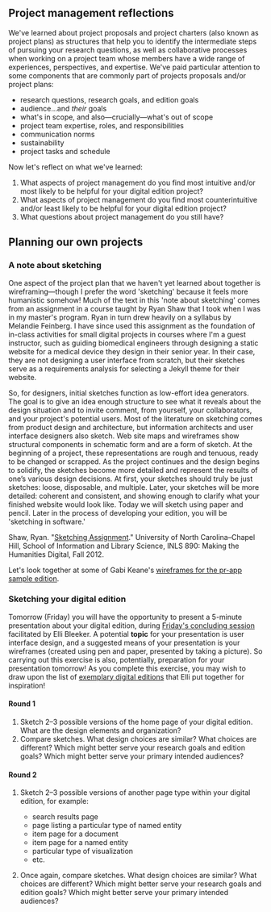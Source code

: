 ## Project management reflections

We've learned about project proposals and project charters (also known as project plans) as structures that help you to identify the intermediate steps of pursuing your research questions, as well as collaborative processes when working on a project team whose members have a wide range of experiences, perspectives, and expertise.
We've paid particular attention to some components that are commonly part of projects proposals and/or project plans:

- research questions, research goals, and edition goals
- audience...and *their* goals
- what's in scope, and also—crucially—what's out of scope
- project team expertise, roles, and responsibilities
- communication norms
- sustainability
- project tasks and schedule

Now let's reflect on what we've learned:

1. What aspects of project management do you find most intuitive and/or most likely to be helpful for your digital edition project?
2. What aspects of project management do you find most counterintuitive and/or least likely to be helpful for your digital edition project?
3. What questions about project management do you still have?

## Planning our own projects

### A note about sketching

One aspect of the project plan that we haven't yet learned about together is wireframing—though I prefer the word 'sketching' because it feels more humanistic somehow!
Much of the text in this 'note about sketching' comes from an assignment in a course taught by Ryan Shaw that I took when I was in my master's program.
Ryan in turn drew heavily on a syllabus by Melandie Feinberg.
I have since used this assignment as the foundation of in-class activities for small digital projects in courses where I'm a guest instructor, such as guiding biomedical engineers through designing a static website for a medical device they design in their senior year.
In their case, they are not designing a user interface from scratch, but their sketches serve as a requirements analysis for selecting a Jekyll theme for their website.

So, for designers, initial sketches function as low-effort idea generators.
The goal is to give an idea enough structure to see what it reveals about the design situation and to invite comment, from yourself, your collaborators, and your project's potential users.
Most of the literature on sketching comes from product design and architecture, but information architects and user interface designers also sketch.
Web site maps and wireframes show structural components in schematic form and are a form of sketch.
At the beginning of a project, these representations are rough and tenuous, ready to be changed or scrapped.
As the project continues and the design begins to solidify, the sketches become more detailed and represent the results of one’s various design decisions.
At first, your sketches should truly be just sketches: loose, disposable, and multiple.
Later, your sketches will be more detailed: coherent and consistent, and showing enough to clarify what your finished website would look like.
Today we will sketch using paper and pencil.
Later in the process of developing your edition, you will be 'sketching in software.'

Shaw, Ryan. "[Sketching Assignment](https://aeshin.org/teaching/inls-890-186/2012/fa/assignments/#sketching)." University of North Carolina–Chapel Hill, School of Information and Library Science, INLS 890: Making the Humanities Digital, Fall 2012.

Let's look together at some of Gabi Keane's [wireframes for the pr-app sample edition](https://github.com/Pittsburgh-NEH-Institute/pr-app/tree/main/pr-app-tutorials/wireframe).

### Sketching your digital edition

Tomorrow (Friday) you will have the opportunity to present a 5-minute presentation about your digital edition, during [Friday's concluding session](./day10_session0304_bleeker_participant-editions.md) facilitated by Elli Bleeker.
A potential **topic** for your presentation is user interface design, and a suggested means of your presentation is your wireframes (created using pen and paper, presented by taking a picture).
So carrying out this exercise is also, potentially, preparation for your presentation tomorrow!
As you complete this exercise, you may wish to draw upon the list of [exemplary digital editions](../ref/exemplary-editions.md) that Elli put together for inspiration!

#### Round 1

1. Sketch 2–3 possible versions of the home page of your digital edition. What are the design elements and organization?
2. Compare sketches. What design choices are similar? What choices are different? Which might better serve your research goals and edition goals? Which might better serve your primary intended audiences?

#### Round 2

1. Sketch 2–3 possible versions of another page type within your digital edition, for example:

      - search results page
      - page listing a particular type of named entity
      - item page for a document
      - item page for a named entity
      - particular type of visualization
      - etc.

2. Once again, compare sketches. What design choices are similar? What choices are different? Which might better serve your research goals and edition goals? Which might better serve your primary intended audiences?
